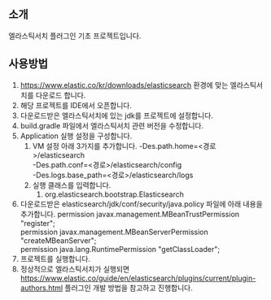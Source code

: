 ## 소개

엘라스틱서치 플러그인 기초 프로젝트입니다.


## 사용방법

1. https://www.elastic.co/kr/downloads/elasticsearch 환경에 맞는 엘라스틱서치를 다운로드 합니다.
2. 해당 프로젝트를 IDE에서 오픈합니다.
3. 다운로드받은 엘라스틱서치에 있는 jdk를 프로젝트에 설정합니다.
4. build.gradle 파일에서 엘라스틱서치 관련 버전을 수정합니다.
5. Application 실행 설정을 구성합니다.
   1. VM 설정 아래 3가지를 추가합니다.
      -Des.path.home=<경로>/elasticsearch   
      -Des.path.conf=<경로>/elasticsearch/config   
      -Des.logs.base_path=<경로>/elasticsearch/logs   
   2. 실행 클래스를 입력합니다.
      1. org.elasticsearch.bootstrap.Elasticsearch
6. 다운로드받은 elasticsearch/jdk/conf/security/java.policy 파일에 아래 내용을 추가합니다.
   permission javax.management.MBeanTrustPermission "register";   
   permission javax.management.MBeanServerPermission "createMBeanServer";   
   permission java.lang.RuntimePermission "getClassLoader";   
7. 프로젝트를 실행합니다. 
8. 정상적으로 엘라스틱서치가 실행되면 https://www.elastic.co/guide/en/elasticsearch/plugins/current/plugin-authors.html 플러그인 개발 방법을 참고하고 진행합니다.

